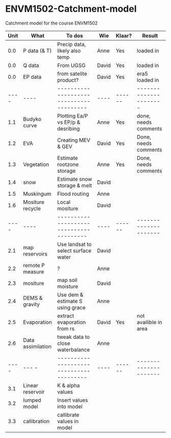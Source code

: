 # ENVM1502-Catchment-model
Catchment model for the course ENVM1502


| Unit        | What                | To dos                                 | Wie   | Klaar? |  Result               |
| ----        | ----                |--------------------------------------- | ----  | ------ | --------------------- |
| 0.0         | P data (& T)        | Precip data, likely also temp          | Anne  | Yes    | loaded in             |  
| 0.0         | Q data              | From UGSG                              | David | Yes    | loaded in             |  
| 0.0         | EP data             | from satelite product?                 | David | Yes    | era5 loaded in        | 
| ----        | ----                |--------------------------------------- | ----  | ------ |---------------------- |
| 1.1         | Budyko curve        | Plotting Ea/P vs EP/p &  desribing     | Anne  | Yes    |  done, needs comments |  
| 1.2         | EVA                 | Creating MEV & GEV                     | David | Yes    |  Done, needs comments |
| 1.3         | Vegetation          | Estimate rootzone storage              | Anne  | Yes    |  Done, needs comments |
| 1.4         | snow                | Estimate snow storage & melt           | David |        |                       |  
| 1.5         | Muskingum           | Flood routing                          | Anne  |        |                       |
| 1.6         | Mositure recycle    | Local mositure                         | David |        |                       |
| ----        | ----                |--------------------------------------- | ----  | ------ | --------------------- |
| 2.1         | map reservoirs      | Use landsat to select surface water    | David |        |                       |
| 2.2         | remote P measure    | ?                                      | Anne  |        |                       |
| 2.3         | mositure            | map soil moisture                      | David |        |                       |
| 2.4         | DEMS & gravity      | Use dem & estimate S using grace       | Anne  |        |                       |
| 2.5         | Evaporation         | extract evaporation from rs            | David | Yes    | not availible in area |
| 2.6         | Data assimilation   | tweak data to close waterbalance       | Anne  |        |                       |
| ----        | ---               - |--------------------------------------- | ----  | ------ | --------------------- |
| 3.1         | Linear reservoir    | K & alpha values                       |       |        |                       |
| 3.2         | lumped model        | Insert values into model               |       |        |                       |
| 3.3         | callibration        | callibrate values in model             |       |        |                       |